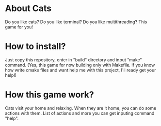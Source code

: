 # About Cats
Do you like cats? Do you like terminal? Do you like multithreading?
This game for you!

# How to install?
Just copy this repository, enter in "build" directory and input "make" command.
(Yes, this game for now building only with Makefile.
If you know how write cmake files and want help me with this project, I'll ready get your help!)

# How this game work?
Cats visit your home and relaxing. When they are it home, you can do some actions with them.
List of actions and more you can get inputing command "help".
